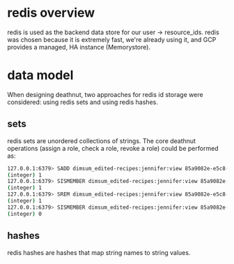 # redis overview

redis is used as the backend data store for our user -> resource_ids. redis was chosen because it is
extremely fast, we're already using it, and GCP provides a managed, HA instance (Memorystore).

# data model

When designing deathnut, two approaches for redis id storage were considered: using redis sets and
using redis hashes.

## sets

redis sets are unordered collections of strings. The core deathnut operations (assign a role, check
a role, revoke a role) could be performed as:

```bash
127.0.0.1:6379> SADD dimsum_edited-recipes:jennifer:view 85a9082e-e5c8-454c-b020-ac168ce91669
(integer) 1
127.0.0.1:6379> SISMEMBER dimsum_edited-recipes:jennifer:view 85a9082e-e5c8-454c-b020-ac168ce91669
(integer) 1
127.0.0.1:6379> SREM dimsum_edited-recipes:jennifer:view 85a9082e-e5c8-454c-b020-ac168ce91669
(integer) 1
127.0.0.1:6379> SISMEMBER dimsum_edited-recipes:jennifer:view 85a9082e-e5c8-454c-b020-ac168ce91669
(integer) 0
```


## hashes

redis hashes are hashes that map string names to string values.
